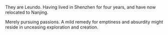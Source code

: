 They are Leundo. Having lived in Shenzhen for four years, and have now relocated to Nanjing.

Merely pursuing passions. A mild remedy for emptiness and absurdity might reside in unceasing exploration and creation.
